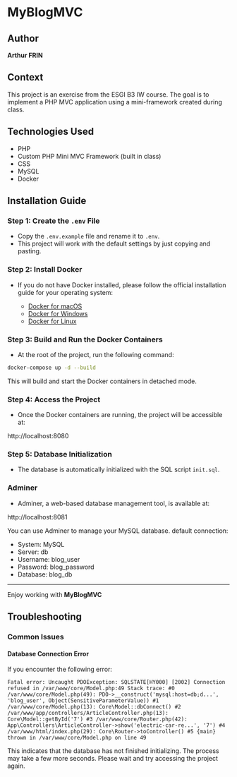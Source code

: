 # MyBlogMVC

## Author
**Arthur FRIN**

## Context
This project is an exercise from the ESGI B3 IW course. The goal is to implement a PHP MVC application using a mini-framework created during class.

## Technologies Used
- PHP
- Custom PHP Mini MVC Framework (built in class)
- CSS
- MySQL
- Docker

## Installation Guide

### Step 1: Create the `.env` File
- Copy the `.env.example` file and rename it to `.env`.
- This project will work with the default settings by just copying and pasting.

### Step 2: Install Docker
- If you do not have Docker installed, please follow the official installation guide for your operating system:

  - [Docker for macOS](https://docs.docker.com/desktop/install/mac-install/)
  - [Docker for Windows](https://docs.docker.com/desktop/install/windows-install/)
  - [Docker for Linux](https://docs.docker.com/desktop/install/linux-install/)


### Step 3: Build and Run the Docker Containers
- At the root of the project, run the following command:

```bash
docker-compose up -d --build
```

This will build and start the Docker containers in detached mode.

### Step 4: Access the Project
- Once the Docker containers are running, the project will be accessible at:

http://localhost:8080

### Step 5: Database Initialization
- The database is automatically initialized with the SQL script `init.sql`.

### Adminer
- Adminer, a web-based database management tool, is available at:

http://localhost:8081

You can use Adminer to manage your MySQL database.
default connection:
- System: MySQL
- Server: db
- Username: blog_user
- Password: blog_password
- Database: blog_db

---

Enjoy working with **MyBlogMVC**

## Troubleshooting

### Common Issues

#### Database Connection Error

If you encounter the following error:

```
Fatal error: Uncaught PDOException: SQLSTATE[HY000] [2002] Connection refused in /var/www/core/Model.php:49 Stack trace: #0 /var/www/core/Model.php(49): PDO->__construct('mysql:host=db;d...', 'blog_user', Object(SensitiveParameterValue)) #1 /var/www/core/Model.php(13): Core\Model::dbConnect() #2 /var/www/app/controllers/ArticleController.php(13): Core\Model::getById('7') #3 /var/www/core/Router.php(42): App\Controllers\ArticleController->show('electric-car-re...', '7') #4 /var/www/html/index.php(29): Core\Router->toController() #5 {main} thrown in /var/www/core/Model.php on line 49
```

This indicates that the database has not finished initializing. The process may take a few more seconds. Please wait and try accessing the project again.